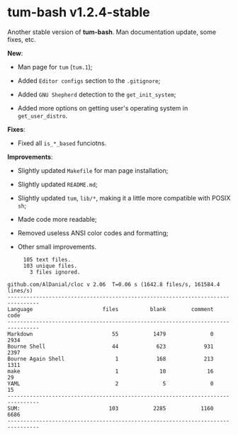 # tum-bash v1.2.4-stable

Another stable version of **tum-bash**. Man documentation update, some fixes, etc.

**New**:

- Man page for `tum` (`tum.1`);

- Added `Editor configs` section to the `.gitignore`;

- Added `GNU Shepherd` detection to the `get_init_system`;

- Added more options on getting user's operating system in `get_user_distro`.

**Fixes**:

- Fixed all `is_*_based` funciotns.

**Improvements**:

- Slightly updated `Makefile` for man page installation;

- Slightly updated `README.md`;

- Slightly updated `tum`, `lib/*`, making it a little more compatible with POSIX `sh`;

- Made code more readable;

- Removed useless ANSI color codes and formatting;

- Other small improvements.

```text
     105 text files.
     103 unique files.
       3 files ignored.

github.com/AlDanial/cloc v 2.06  T=0.06 s (1642.8 files/s, 161584.4 lines/s)
--------------------------------------------------------------------------------
Language                      files          blank        comment           code
--------------------------------------------------------------------------------
Markdown                         55           1479              0           2934
Bourne Shell                     44            623            931           2397
Bourne Again Shell                1            168            213           1311
make                              1             10             16             29
YAML                              2              5              0             15
--------------------------------------------------------------------------------
SUM:                            103           2285           1160           6686
--------------------------------------------------------------------------------
```
